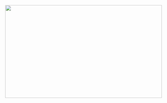 <a  style="width:100%;height:300px;display: block;">
        <img src="https://user-images.githubusercontent.com/74038190/213910845-af37a709-8995-40d6-be59-724526e3c3d7.gif" style="width: 100%;height: 100%;">
</a>

